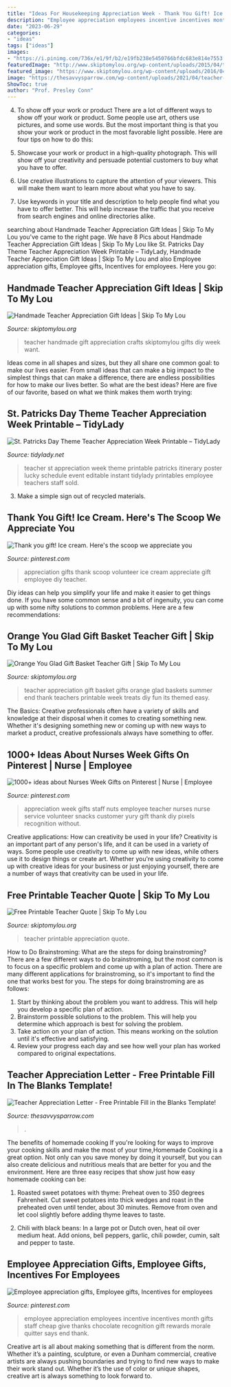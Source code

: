 ```yaml
---
title: "Ideas For Housekeeping Appreciation Week - Thank You Gift! Ice Cream. Here&#039;s The Scoop We Appreciate You"
description: "Employee appreciation employees incentive incentives month gifts staff cheap give thanks chocolate recognition gift rewards morale quitter says end thank"
date: "2023-06-29"
categories:
- "ideas"
tags: ["ideas"]
images:
- "https://i.pinimg.com/736x/e1/9f/b2/e19fb238e5450766bfdc683e814e7553.jpg"
featuredImage: "http://www.skiptomylou.org/wp-content/uploads/2015/04/teacher-appreciation-gift-basket-4.jpg"
featured_image: "https://www.skiptomylou.org/wp-content/uploads/2016/04/free-printable-for-teacher-appreciation-1.jpg"
image: "https://thesavvysparrow.com/wp-content/uploads/2021/04/teacher-appreciation-letter-2-768x1152.jpg"
ShowToc: true
author: "Prof. Presley Conn"
---
```



4. To show off your work or product
There are a lot of different ways to show off your work or product. Some people use art, others use pictures, and some use words. But the most important thing is that you show your work or product in the most favorable light possible. Here are four tips on how to do this:
1. Showcase your work or product in a high-quality photograph. This will show off your creativity and persuade potential customers to buy what you have to offer.

2. Use creative illustrations to capture the attention of your viewers. This will make them want to learn more about what you have to say.

3. Use keywords in your title and description to help people find what you have to offer better. This will help increase the traffic that you receive from search engines and online directories alike.


	

		
searching about Handmade Teacher Appreciation Gift Ideas | Skip To My Lou you've came to the right page. We have 8 Pics about Handmade Teacher Appreciation Gift Ideas | Skip To My Lou like St. Patricks Day Theme Teacher Appreciation Week Printable – TidyLady, Handmade Teacher Appreciation Gift Ideas | Skip To My Lou and also Employee appreciation gifts, Employee gifts, Incentives for employees. Here you go:
		
    
## Handmade Teacher Appreciation Gift Ideas | Skip To My Lou

<img loading=lazy src="http://www.skiptomylou.org/wp-content/uploads/2014/04/handmade-teacher-ideas-1.jpg" onerror="this.onerror=null;this.src='https://tse4.mm.bing.net/th?id=OIP.zuOoaYburoffQ9fGBc1u1gHaKl&amp;pid=15.1';" alt="Handmade Teacher Appreciation Gift Ideas | Skip To My Lou">

_Source: skiptomylou.org_

>teacher handmade gift appreciation crafts skiptomylou gifts diy week want. 

	

Ideas come in all shapes and sizes, but they all share one common goal: to make our lives easier. From small ideas that can make a big impact to the simplest things that can make a difference, there are endless possibilities for how to make our lives better. So what are the best ideas? Here are five of our favorite, based on what we think makes them worth trying: 

    
## St. Patricks Day Theme Teacher Appreciation Week Printable – TidyLady

<img loading=lazy src="https://cdn.shopify.com/s/files/1/0010/9599/1332/products/il_fullxfull.1792471624_7lii_1200x1200.jpg?v=1573998743" onerror="this.onerror=null;this.src='https://tse2.mm.bing.net/th?id=OIP.53OX0S6M4nKzcdianVBGiwHaHa&amp;pid=15.1';" alt="St. Patricks Day Theme Teacher Appreciation Week Printable – TidyLady">

_Source: tidylady.net_

>teacher st appreciation week theme printable patricks itinerary poster lucky schedule event editable instant tidylady printables employee teachers staff sold. 

	

3. Make a simple sign out of recycled materials.

    
## Thank You Gift! Ice Cream. Here&#039;s The Scoop We Appreciate You

<img loading=lazy src="https://i.pinimg.com/736x/e1/9f/b2/e19fb238e5450766bfdc683e814e7553.jpg" onerror="this.onerror=null;this.src='https://tse3.mm.bing.net/th?id=OIP.B6oqgK8sKZW94bP5gV5m9QHaJ3&amp;pid=15.1';" alt="Thank you gift! Ice cream. Here&#039;s the scoop we appreciate you">

_Source: pinterest.com_

>appreciation gifts thank scoop volunteer ice cream appreciate gift employee diy teacher. 

	

Diy ideas can help you simplify your life and make it easier to get things done. If you have some common sense and a bit of ingenuity, you can come up with some nifty solutions to common problems. Here are a few recommendations: 

    
## Orange You Glad Gift Basket Teacher Gift | Skip To My Lou

<img loading=lazy src="http://www.skiptomylou.org/wp-content/uploads/2015/04/teacher-appreciation-gift-basket-4.jpg" onerror="this.onerror=null;this.src='https://tse2.mm.bing.net/th?id=OIP.gIyjAeC9EwTA1BdayVdXXQHaKl&amp;pid=15.1';" alt="Orange You Glad Gift Basket Teacher Gift | Skip To My Lou">

_Source: skiptomylou.org_

>teacher appreciation gift basket gifts orange glad baskets summer end thank teachers printable week treats diy fun its themed easy. 

	

The Basics:
Creative professionals often have a variety of skills and knowledge at their disposal when it comes to creating something new. Whether it's designing something new or coming up with new ways to market a product, creative professionals always have something to offer.

    
## 1000+ Ideas About Nurses Week Gifts On Pinterest | Nurse | Employee

<img loading=lazy src="https://i.pinimg.com/736x/14/d1/89/14d189eabe97bf57fe5ff5d1e867d910--nurses-week-gifts-staff-gifts.jpg" onerror="this.onerror=null;this.src='https://tse4.mm.bing.net/th?id=OIP.9okNUpsp5_uubeKYB0T_NAHaJ3&amp;pid=15.1';" alt="1000+ ideas about Nurses Week Gifts on Pinterest | Nurse | Employee">

_Source: pinterest.com_

>appreciation week gifts staff nuts employee teacher nurses nurse service volunteer snacks customer yury gift thank diy pixels recognition without. 

	

Creative applications: How can creativity be used in your life?
Creativity is an important part of any person's life, and it can be used in a variety of ways. Some people use creativity to come up with new ideas, while others use it to design things or create art. Whether you're using creativity to come up with creative ideas for your business or just enjoying yourself, there are a number of ways that creativity can be used in your life.

    
## Free Printable Teacher Quote | Skip To My Lou

<img loading=lazy src="https://www.skiptomylou.org/wp-content/uploads/2016/04/free-printable-for-teacher-appreciation-1.jpg" onerror="this.onerror=null;this.src='https://tse4.mm.bing.net/th?id=OIP.K8XGfYF6Ins7QmQMCodRqgHaKu&amp;pid=15.1';" alt="Free Printable Teacher Quote | Skip To My Lou">

_Source: skiptomylou.org_

>teacher printable appreciation quote. 

	

How to Do Brainstroming: What are the steps for doing brainstroming?
There are a few different ways to do brainstroming, but the most common is to focus on a specific problem and come up with a plan of action. There are many different applications for brainstroming, so it's important to find the one that works best for you. The steps for doing brainstroming are as follows: 
1. Start by thinking about the problem you want to address. This will help you develop a specific plan of action.
2. Brainstorm possible solutions to the problem. This will help you determine which approach is best for solving the problem.
3. Take action on your plan of action. This means working on the solution until it's effective and satisfying. 
4. Review your progress each day and see how well your plan has worked compared to original expectations.

    
## Teacher Appreciation Letter - Free Printable Fill In The Blanks Template!

<img loading=lazy src="https://thesavvysparrow.com/wp-content/uploads/2021/04/teacher-appreciation-letter-2-768x1152.jpg" onerror="this.onerror=null;this.src='https://tse1.mm.bing.net/th?id=OIP.zSiCj8xy7C68tM2SgXSqygHaLH&amp;pid=15.1';" alt="Teacher Appreciation Letter - Free Printable Fill in the Blanks Template!">

_Source: thesavvysparrow.com_

>. 

	

The benefits of homemade cooking
If you're looking for ways to improve your cooking skills and make the most of your time,Homemade Cooking is a great option. Not only can you save money by doing it yourself, but you can also create delicious and nutritious meals that are better for you and the environment. Here are three easy recipes that show just how easy homemade cooking can be: 
1. Roasted sweet potatoes with thyme: Preheat oven to 350 degrees Fahrenheit. Cut sweet potatoes into thick wedges and roast in the preheated oven until tender, about 30 minutes. Remove from oven and let cool slightly before adding thyme leaves to taste. 

2. Chili with black beans: In a large pot or Dutch oven, heat oil over medium heat. Add onions, bell peppers, garlic, chili powder, cumin, salt and pepper to taste.

    
## Employee Appreciation Gifts, Employee Gifts, Incentives For Employees

<img loading=lazy src="https://i.pinimg.com/736x/8b/4d/9d/8b4d9de74358432f86160f2900187ef6--employee-incentive-ideas-incentives-for-employees.jpg" onerror="this.onerror=null;this.src='https://tse2.mm.bing.net/th?id=OIP.Sths1q3Y0rKb44QLaTbY9QHaKw&amp;pid=15.1';" alt="Employee appreciation gifts, Employee gifts, Incentives for employees">

_Source: pinterest.com_

>employee appreciation employees incentive incentives month gifts staff cheap give thanks chocolate recognition gift rewards morale quitter says end thank. 

	

Creative art is all about making something that is different from the norm. Whether it’s a painting, sculpture, or even a Dunham commercial, creative artists are always pushing boundaries and trying to find new ways to make their work stand out. Whether it’s the use of color or unique shapes, creative art is always something to look forward to.

